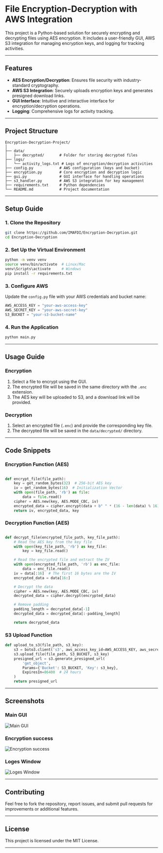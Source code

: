 
# **File Encryption-Decryption with AWS Integration**  

This project is a Python-based solution for securely encrypting and decrypting files using AES encryption. It includes a user-friendly GUI, AWS S3 integration for managing encryption keys, and logging for tracking activities.  

---

## **Features**  
- **AES Encryption/Decryption**: Ensures file security with industry-standard cryptography.  
- **AWS S3 Integration**: Securely uploads encryption keys and generates presigned download links.  
- **GUI Interface**: Intuitive and interactive interface for encryption/decryption operations.  
- **Logging**: Comprehensive logs for activity tracking.  

---

## **Project Structure**  
```plaintext  
Encryption-Decryption-Project/  
│  
├── data/  
│   ├── decrypted/       # Folder for storing decrypted files  
├── logs/  
│   └── activity_logs.txt # Logs of encryption/decryption activities  
├── config.py            # AWS configuration (keys and bucket)  
├── encryption.py        # Core encryption and decryption logic  
├── gui.py               # GUI interface for handling operations  
├── s3_handler.py        # AWS S3 integration for key management  
├── requirements.txt     # Python dependencies  
└── README.md            # Project documentation  
```  

---

## **Setup Guide**  

### **1. Clone the Repository**  
```bash  
git clone https://github.com/IMAFDI/Encryption-Decryption.git  
cd Encryption-Decryption  
```  

### **2. Set Up the Virtual Environment**  
```bash  
python -m venv venv  
source venv/bin/activate  # Linux/Mac  
venv\Scripts\activate     # Windows  
pip install -r requirements.txt  
```  

### **3. Configure AWS**  
Update the `config.py` file with your AWS credentials and bucket name:  
```python  
AWS_ACCESS_KEY = "your-aws-access-key"  
AWS_SECRET_KEY = "your-aws-secret-key"  
S3_BUCKET = "your-s3-bucket-name"  
```  

### **4. Run the Application**  
```bash  
python main.py  
```  

---

## **Usage Guide**  

### **Encryption**  
1. Select a file to encrypt using the GUI.  
2. The encrypted file will be saved in the same directory with the `.enc` extension.  
3. The AES key will be uploaded to S3, and a download link will be provided.  

### **Decryption**  
1. Select an encrypted file (`.enc`) and provide the corresponding key file.  
2. The decrypted file will be saved in the `data/decrypted/` directory.  

---

## **Code Snippets**  

### **Encryption Function (AES)**  
```python  

def encrypt_file(file_path):  
    key = get_random_bytes(32)  # 256-bit AES key  
    iv = get_random_bytes(16)  # Initialization Vector  
    with open(file_path, 'rb') as file:  
        data = file.read()  
    cipher = AES.new(key, AES.MODE_CBC, iv)  
    encrypted_data = cipher.encrypt(data + b" " * (16 - len(data) % 16))  
    return iv, encrypted_data, key  
```
### **Decryption Function (AES)**
```python

def decrypt_file(encrypted_file_path, key_file_path):
    # Read the AES key from the key file
    with open(key_file_path, 'rb') as key_file:
        key = key_file.read()

    # Read the encrypted file and extract the IV
    with open(encrypted_file_path, 'rb') as enc_file:
        data = enc_file.read()
    iv = data[:16]  # The first 16 bytes are the IV
    encrypted_data = data[16:]

    # Decrypt the data
    cipher = AES.new(key, AES.MODE_CBC, iv)
    decrypted_data = cipher.decrypt(encrypted_data)

    # Remove padding
    padding_length = decrypted_data[-1]
    decrypted_data = decrypted_data[:-padding_length]

    return decrypted_data
```

### **S3 Upload Function**  
```python  
def upload_to_s3(file_path, s3_key):  
    s3 = boto3.client('s3', aws_access_key_id=AWS_ACCESS_KEY, aws_secret_access_key=AWS_SECRET_KEY)  
    s3.upload_file(file_path, S3_BUCKET, s3_key)  
    presigned_url = s3.generate_presigned_url(  
        'get_object',  
        Params={'Bucket': S3_BUCKET, 'Key': s3_key},  
        ExpiresIn=86400  # 24 hours  
    )  
    return presigned_url  
```  

---

## **Screenshots**  
### **Main GUI**  
![Main GUI](https://github.com/user-attachments/assets/6cfbdce9-0299-4aa6-8985-ab35b0dace71)


### **Encryption success**  
![Encryption success](https://github.com/user-attachments/assets/312d67db-92e1-4a32-aebe-c179e54f0a63)
  
### **Loges Window**  
![Loges Window](https://github.com/user-attachments/assets/1453fd85-83cc-42d7-9de3-833a8c0226cf)

---

## **Contributing**  
Feel free to fork the repository, report issues, and submit pull requests for improvements or additional features.  

---

## **License**  
This project is licensed under the MIT License.  

--- 

